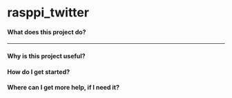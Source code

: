 # rasppi_twitter
#### What does this project do? 
---

#### Why is this project useful? 

#### How do I get started?


#### Where can I get more help, if I need it?
